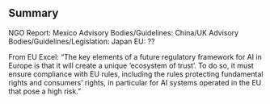 ## Summary
NGO Report: Mexico
Advisory Bodies/Guidelines: China/UK
Advisory Bodies/Guidelines/Legislation: Japan
EU: ??

From EU Excel: “The key elements of a future regulatory framework for AI in Europe is that it will create a unique ‘ecosystem of trust’. To do so, it must ensure compliance with EU rules, including the rules protecting fundamental rights and consumers’ rights, in particular for AI systems operated in the EU that pose a high risk.”

